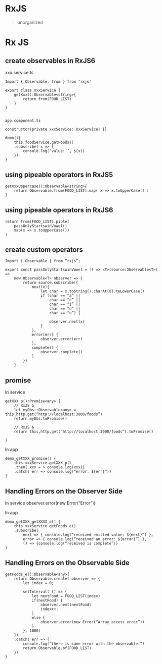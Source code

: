 # RxJS
> unorganized

# Rx JS
## create observables in RxJS6

xxx.service.ts
```
Import {.Observable, from } from ‘rxjs’

export class XxxService {
	getXxx():Observable<string>{
		return from(FOOD_LIST)
	}
}


app.component.ts

constructor(private xxxService: XxxService) {}

demo(){
	this.foodService.getFoods()
	.subscribe( x => {
		console.log(‘value: ’, $(x))
	})
}
```

## using pipeable operators in RxJS5
```
getXxxUppercase():Observable<string>{
	return Observable.from(FOOD_LIST).map( x => x.toUpperCase() )
}
```

## using pipeable operators in RxJS6
```
return from(FOOD_LIST).piple(
	passOnlyStartswinVowel()
	map(x => x.toUpperCase())
)
```

## create custom operators
```
Import {.Observable } from “rxjs”;

export const passOnlyStartswinVowel = () => <T>(source:Observable<T>) =>
	new Observable<T> observer => {
		return source.subscribe({
			next(x){
				let char = x.toString().charAt(0).toLowerCase()
				if (char == “a” ||
				    char == “e” ||
				    char == “i” ||
				    char == “o” ||
				    char == “u”) {

					observer.next(x)
				}
			},
			error(err) {
				observer.error(err)
			},
			complete() {
				observer.complete()
			}
		})
	}
```

## promise
In service
```
getXXX_p():Promise<any> {
	// RxJS 5
	let myObs::Observable<any> = this.http.get(“http://localhost:3000/foods”)
	return myObs.toPromise()

	// RxJS 6
	return this.http.get(“http://localhost:3000/foods”).toPromise()

}
```

In app
```
demo_getXXX_promise() {
	this.xxxService.getXXX_p()
	.then( xxx = > console.log(xxx))
	.catch( err => console.log(“error: ${err}”))
}
```

## Handling Errors on the Observer Side
In service
observer.error(new Error(“Error”))

In app
```
demo_getXXX_getXXXX_e() {
	this.xxxService.getFoods_e()
	.subscribe(
		next => { console.log(“received emitted value: ${next}”) },
		error => { console.log(“received an error: ${error}”) },
		() => {console.log(“received is complete”)}
}
```


## Handling Errors on the Observable Side
```
getFoods_e():Observable<any>{
	return Observable.create( observer => {
		let index = 0;

		setInterval( () => {
			let nextFood = FOOD_LIST(index)
			if(nextFood) {
				observer.next(nextFood)
				index++;
			}
			else {
				observer.error(new Error(“Array access error”))
			}
		}, 1000)
	})
	.catch( err => {
		console.log(“there is same error with the observable.”)
		return Observable.of(FOOD_LIST)
	})
}
```

